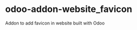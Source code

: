 odoo-addon-website_favicon
==========================

Addon to add favicon in website built with Odoo
